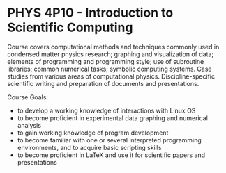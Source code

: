 # PHYS 4P10 - Introduction to Scientific Computing

Course covers computational methods and techniques commonly used in condensed matter physics research; graphing and visualization of data; elements of programming and programming style; use of subroutine libraries; common numerical tasks; symbolic computing systems. Case studies from various areas of computational physics. Discipline-specific scientific writing and preparation of documents and presentations.


Course Goals:

* to develop a working knowledge of interactions with Linux OS
* to become proficient in experimental data graphing and numerical analysis
* to gain working knowledge of program development
* to become familiar with one or several interpreted programming environments, and to acquire basic scripting skills
* to become proficient in LaTeX and use it for scientific papers and presentations
